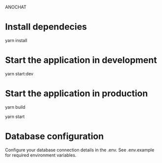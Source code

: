ANOCHAT

# Install dependecies

yarn install

# Start the application in development

yarn start:dev

# Start the application in production

yarn build

yarn start

# Database configuration

Configure your database connection details in the .env. See .env.example for required environment variables.
